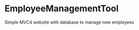 EmployeeManagementTool
======================

Simple MVC4 website with database to manage new employees
